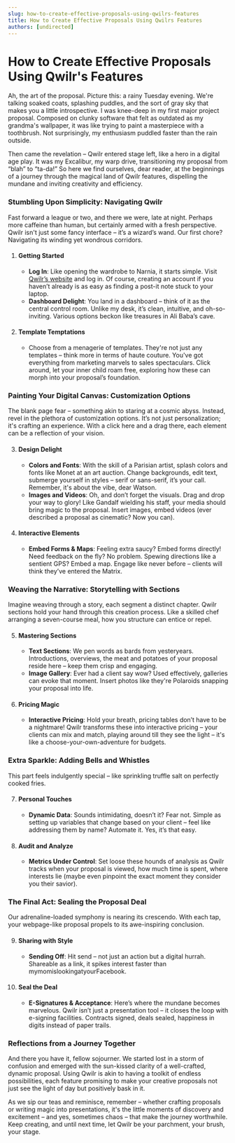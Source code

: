 ```yaml
---
slug: how-to-create-effective-proposals-using-qwilrs-features
title: How to Create Effective Proposals Using Qwilrs Features
authors: [undirected]
---
```



# How to Create Effective Proposals Using Qwilr's Features

Ah, the art of the proposal. Picture this: a rainy Tuesday evening. We're talking soaked coats, splashing puddles, and the sort of gray sky that makes you a little introspective. I was knee-deep in my first major project proposal. Composed on clunky software that felt as outdated as my grandma's wallpaper, it was like trying to paint a masterpiece with a toothbrush. Not surprisingly, my enthusiasm puddled faster than the rain outside.

Then came the revelation – Qwilr entered stage left, like a hero in a digital age play. It was my Excalibur, my warp drive, transitioning my proposal from “blah” to “ta-da!” So here we find ourselves, dear reader, at the beginnings of a journey through the magical land of Qwilr features, dispelling the mundane and inviting creativity and efficiency.

### **Stumbling Upon Simplicity: Navigating Qwilr**

Fast forward a league or two, and there we were, late at night. Perhaps more caffeine than human, but certainly armed with a fresh perspective. Qwilr isn't just some fancy interface – it’s a wizard’s wand. Our first chore? Navigating its winding yet wondrous corridors.

1. #### **Getting Started**
   - **Log In**: Like opening the wardrobe to Narnia, it starts simple. Visit [Qwilr’s website](https://qwilr.com) and log in. Of course, creating an account if you haven’t already is as easy as finding a post-it note stuck to your laptop.
   - **Dashboard Delight**: You land in a dashboard – think of it as the central control room. Unlike my desk, it’s clean, intuitive, and oh-so-inviting. Various options beckon like treasures in Ali Baba’s cave.

2. #### **Template Temptations**
   - Choose from a menagerie of templates. They're not just any templates – think more in terms of haute couture. You've got everything from marketing marvels to sales spectaculars. Click around, let your inner child roam free, exploring how these can morph into your proposal’s foundation.

### **Painting Your Digital Canvas: Customization Options**

The blank page fear – something akin to staring at a cosmic abyss. Instead, revel in the plethora of customization options. It’s not just personalization; it's crafting an experience. With a click here and a drag there, each element can be a reflection of your vision.

3. #### **Design Delight**
   - **Colors and Fonts**: With the skill of a Parisian artist, splash colors and fonts like Monet at an art auction. Change backgrounds, edit text, submerge yourself in styles – serif or sans-serif, it’s your call. Remember, it's about the vibe, dear Watson.
   - **Images and Videos**: Oh, and don’t forget the visuals. Drag and drop your way to glory! Like Gandalf wielding his staff, your media should bring magic to the proposal. Insert images, embed videos (ever described a proposal as cinematic? Now you can).

4. #### **Interactive Elements**
   - **Embed Forms & Maps**: Feeling extra saucy? Embed forms directly! Need feedback on the fly? No problem. Spewing directions like a sentient GPS? Embed a map. Engage like never before – clients will think they’ve entered the Matrix.

### **Weaving the Narrative: Storytelling with Sections**

Imagine weaving through a story, each segment a distinct chapter. Qwilr sections hold your hand through this creation process. Like a skilled chef arranging a seven-course meal, how you structure can entice or repel.

5. #### **Mastering Sections**
   - **Text Sections**: We pen words as bards from yesteryears. Introductions, overviews, the meat and potatoes of your proposal reside here – keep them crisp and engaging.
   - **Image Gallery**: Ever had a client say wow? Used effectively, galleries can evoke that moment. Insert photos like they're Polaroids snapping your proposal into life.

6. #### **Pricing Magic**
   - **Interactive Pricing**: Hold your breath, pricing tables don’t have to be a nightmare! Qwilr transforms these into interactive pricing – your clients can mix and match, playing around till they see the light – it's like a choose-your-own-adventure for budgets.

### **Extra Sparkle: Adding Bells and Whistles**

This part feels indulgently special – like sprinkling truffle salt on perfectly cooked fries.

7. #### **Personal Touches**
   - **Dynamic Data**: Sounds intimidating, doesn’t it? Fear not. Simple as setting up variables that change based on your client – feel like addressing them by name? Automate it. Yes, it’s that easy.

8. #### **Audit and Analyze**
   - **Metrics Under Control**: Set loose these hounds of analysis as Qwilr tracks when your proposal is viewed, how much time is spent, where interests lie (maybe even pinpoint the exact moment they consider you their savior).

### **The Final Act: Sealing the Proposal Deal**

Our adrenaline-loaded symphony is nearing its crescendo. With each tap, your webpage-like proposal propels to its awe-inspiring conclusion.

9. #### **Sharing with Style**
   - **Sending Off**: Hit send – not just an action but a digital hurrah. Shareable as a link, it spikes interest faster than mymomislookingatyourFacebook.

10. #### **Seal the Deal**
    - **E-Signatures & Acceptance**: Here’s where the mundane becomes marvelous. Qwilr isn’t just a presentation tool – it closes the loop with e-signing facilities. Contracts signed, deals sealed, happiness in digits instead of paper trails.

### **Reflections from a Journey Together**

And there you have it, fellow sojourner. We started lost in a storm of confusion and emerged with the sun-kissed clarity of a well-crafted, dynamic proposal. Using Qwilr is akin to having a toolkit of endless possibilities, each feature promising to make your creative proposals not just see the light of day but positively bask in it.

As we sip our teas and reminisce, remember – whether crafting proposals or writing magic into presentations, it's the little moments of discovery and excitement – and yes, sometimes chaos – that make the journey worthwhile. Keep creating, and until next time, let Qwilr be your parchment, your brush, your stage.